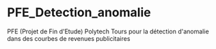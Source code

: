 # PFE_Detection_anomalie
PFE (Projet de Fin d'Etude) Polytech Tours pour la détection d'anomalie dans des courbes de revenues publicitaires 

